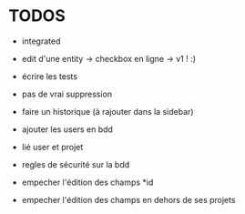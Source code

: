 # TODOS

 - integrated
 - edit d'une entity -> checkbox en ligne
-> v1 ! :)

 - écrire les tests
 - pas de vrai suppression
 - faire un historique (à rajouter dans la sidebar)
 - ajouter les users en bdd
  - lié user et projet
 - regles de sécurité sur la bdd
  - empecher l'édition des champs \*id
  - empecher l'édition des champs en dehors de ses projets
